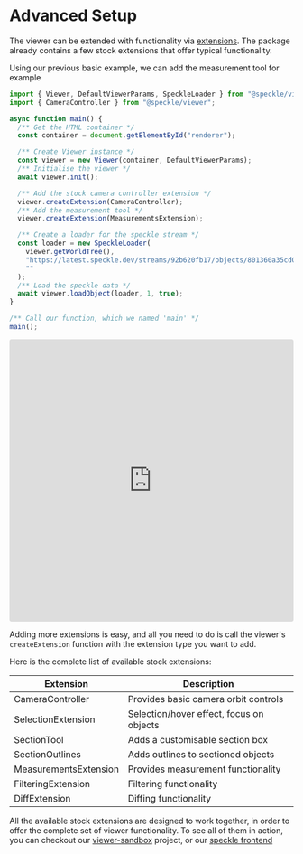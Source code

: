 # Advanced Setup

The viewer can be extended with functionality via [extensions](/viewer/overview.md#extensions). The package already contains a few stock extensions that offer typical functionality.

Using our previous basic example, we can add the measurement tool for example

```typescript
import { Viewer, DefaultViewerParams, SpeckleLoader } from "@speckle/viewer";
import { CameraController } from "@speckle/viewer";

async function main() {
  /** Get the HTML container */
  const container = document.getElementById("renderer");

  /** Create Viewer instance */
  const viewer = new Viewer(container, DefaultViewerParams);
  /** Initialise the viewer */
  await viewer.init();

  /** Add the stock camera controller extension */
  viewer.createExtension(CameraController);
  /** Add the measurement tool */
  viewer.createExtension(MeasurementsExtension);

  /** Create a loader for the speckle stream */
  const loader = new SpeckleLoader(
    viewer.getWorldTree(),
    "https://latest.speckle.dev/streams/92b620fb17/objects/801360a35cd00c13ac81522851a13341",
    ""
  );
  /** Load the speckle data */
  await viewer.loadObject(loader, 1, true);
}

/** Call our function, which we named 'main' */
main();
```

<iframe src="https://codesandbox.io/embed/frmffj?view=Editor+%2B+Preview&module=%2Fsrc%2Findex.ts&hidenavigation=1"
     style="width:100%; height: 500px; border:0; border-radius: 4px; overflow:hidden;"
     title="Measurement Tool"
     allow="accelerometer; ambient-light-sensor; camera; encrypted-media; geolocation; gyroscope; hid; microphone; midi; payment; usb; vr; xr-spatial-tracking"
     sandbox="allow-forms allow-modals allow-popups allow-presentation allow-same-origin allow-scripts"
></iframe>

Adding more extensions is easy, and all you need to do is call the viewer's `createExtension` function with the extension type you want to add.

Here is the complete list of available stock extensions:

| Extension             | Description                              |
| --------------------- | ---------------------------------------- |
| CameraController      | Provides basic camera orbit controls     |
| SelectionExtension    | Selection/hover effect, focus on objects |
| SectionTool           | Adds a customisable section box          |
| SectionOutlines       | Adds outlines to sectioned objects       |
| MeasurementsExtension | Provides measurement functionality       |
| FilteringExtension    | Filtering functionality                  |
| DiffExtension         | Diffing functionality                    |

All the available stock extensions are designed to work together, in order to offer the complete set of viewer functionality. To see all of them in action, you can checkout our [viewer-sandbox](https://github.com/specklesystems/speckle-server/tree/alex/API2.0/packages/viewer-sandbox) project, or our [speckle frontend](https://app.speckle.systems/)
